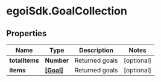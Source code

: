 # egoiSdk.GoalCollection

## Properties
Name | Type | Description | Notes
------------ | ------------- | ------------- | -------------
**totalItems** | **Number** | Returned goals | [optional] 
**items** | [**[Goal]**](Goal.md) | Returned goals | [optional] 


